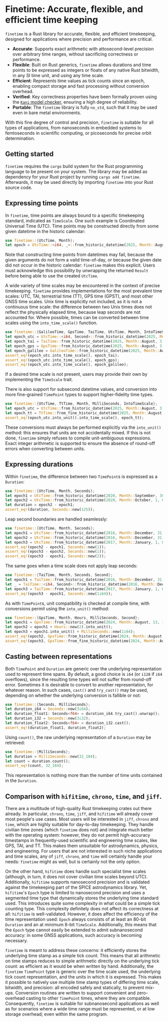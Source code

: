 # Finetime: Accurate, flexible, and efficient time keeping
`finetime` is a Rust library for accurate, flexible, and efficient timekeeping, designed for applications where precision and performance are critical.
- **Accurate**: Supports exact arithmetic with attosecond-level precision over arbitrary time ranges, without sacrificing correctness or performance.
- **Flexible**: Built on Rust generics, `finetime` allows durations and time points to be expressed as integers or floats of any native Rust bitwidth, in any SI time unit, and using any time scale.
- **Efficient**: Represents time values as tick counts since an epoch, enabling compact storage and fast processing without conversion overhead.
- **Verified**: Key correctness properties have been formally proven using the [`Kani` model checker](https://model-checking.github.io/kani/), ensuring a high degree of reliability.
- **Portable**: The `finetime` library is fully `no_std`, such that it may be used even in bare metal environments.

With this fine degree of control and precision, `finetime` is suitable for all types of applications, from nanoseconds in embedded systems to femtoseconds in scientific computing, or picoseconds for precise orbit determination.

## Getting started
`finetime` requires the `cargo` build system for the Rust programming language to be present on your system. The library may be added as dependency for your Rust project by running `cargo add finetime`. Afterwards, it may be used directly by importing `finetime` into your Rust source code.

## Expressing time points
In `finetime`, time points are always bound to a specific timekeeping standard, indicated as `TimeScale`. One such example is Coordinated Universal Time (UTC). Time points may be constructed directly from some given datetime in the historic calendar:
```rust
use finetime::{UtcTime, Month};
let epoch = UtcTime::<i64, _>::from_historic_datetime(2025, Month::August, 3, 20, 25, 42).unwrap();
```
Note that constructing time points from datetimes may fail, because the given arguments do not form a valid time-of-day, or because the given date did not occur in the historic calendar: `finetime` makes this explicit. Users must acknowledge this possibility by unwrapping the returned `Result` before being able to use the created `UtcTime`.

A wide variety of time scales may be encountered in the context of precise timekeeping.
`finetime` provides implementations for the most prevalent time scales: UTC, TAI, terrestrial time (TT), GPS time (GPST), and most other GNSS time scales.
Unix time is explicitly not included, as it is not a continuous time scale: the difference between two Unix times does not reflect the physically elapsed time, because leap seconds are not accounted for.
Where possible, times can be converted between time scales using the `into_time_scale()` function.
```rust
use finetime::{GalileoTime, GpsTime, TaiTime, UtcTime, Month, IntoTimeScale, Second};
let epoch_utc = UtcTime::<i64, Second>::from_historic_datetime(2025, Month::August, 3, 20, 25, 42).unwrap();
let epoch_tai = TaiTime::from_historic_datetime(2025, Month::August, 3, 20, 26, 19).unwrap();
let epoch_gps = GpsTime::from_historic_datetime(2025, Month::August, 3, 20, 26, 0).unwrap();
let epoch_galileo = GalileoTime::from_historic_datetime(2025, Month::August, 3, 20, 26, 0).unwrap();
assert_eq!(epoch_utc.into_time_scale(), epoch_tai);
assert_eq!(epoch_utc.into_time_scale(), epoch_gps);
assert_eq!(epoch_utc.into_time_scale(), epoch_galileo);
```
If a desired time scale is not present, users may provide their own by implementing the `TimeScale` trait.

There is also support for subsecond datetime values, and conversion into more fine-grained `TimePoint` types to support higher-fidelity time types.
```rust
use finetime::{UtcTime, TtTime, Month, MilliSeconds, IntoTimeScale};
let epoch_utc = UtcTime::from_historic_datetime(2025, Month::August, 3, 20, 25, 42).unwrap();
let epoch_tt = TtTime::from_fine_historic_datetime(2025, Month::August, 3, 20, 26, 51, MilliSeconds::new(184i64)).unwrap();
assert_eq!(epoch_utc.into_unit().into_time_scale(), epoch_tt);
```
These conversions must always be performed explicitly via the `into_unit()` method: this ensures that units are not accidentally mixed. If this is not done, `finetime` simply refuses to compile unit-ambiguous expressions.
Exact integer arithmetic is supported to ensure the absence of round-off errors when converting between units.

## Expressing durations
Within `finetime`, the difference between two `TimePoint`s is expressed as a `Duration`:
```rust
use finetime::{UtcTime, Month, Seconds};
let epoch1 = UtcTime::from_historic_datetime(2020, Month::September, 30, 23, 59, 58).unwrap();
let epoch2 = UtcTime::from_historic_datetime(2020, Month::October, 1, 0, 2, 3).unwrap();
let duration = epoch2 - epoch1;
assert_eq!(duration, Seconds::new(125));
```

Leap second boundaries are handled seamlessly:
```rust
use finetime::{UtcTime, Month, Seconds};
let epoch1 = UtcTime::from_historic_datetime(2016, Month::December, 31, 23, 59, 59).unwrap();
let epoch2 = UtcTime::from_historic_datetime(2016, Month::December, 31, 23, 59, 60).unwrap();
let epoch3 = UtcTime::from_historic_datetime(2017, Month::January, 1, 0, 0, 0).unwrap();
assert_eq!(epoch2 - epoch1, Seconds::new(1));
assert_eq!(epoch3 - epoch2, Seconds::new(1));
assert_eq!(epoch3 - epoch1, Seconds::new(2));
```
The same goes when a time scale does not apply leap seconds:
```rust
use finetime::{TaiTime, Month, Seconds, Second};
let epoch1 = TaiTime::from_historic_datetime(2016, Month::December, 31, 23, 59, 59).unwrap();
let _ = TaiTime::<i64, Second>::from_historic_datetime(2016, Month::December, 31, 23, 59, 60).unwrap_err();
let epoch3 = TaiTime::from_historic_datetime(2017, Month::January, 1, 0, 0, 0).unwrap();
assert_eq!(epoch3 - epoch1, Seconds::new(1i64));
```

As with `TimePoint`s, unit compatibility is checked at compile time, with conversions permit using the `into_unit()` method:
```rust
use finetime::{GpsTime, Month, Hours, MilliSeconds, Second};
let epoch1 = GpsTime::from_historic_datetime(2024, Month::August, 13, 19, 30, 0).unwrap();
let epoch2 = epoch1 + Hours::new(2).into_unit();
let epoch3 = epoch1.into_unit() + MilliSeconds::new(1i64);
assert_eq!(epoch2, GpsTime::from_historic_datetime(2024, Month::August, 13, 21, 30, 0).unwrap());
assert_eq!(epoch3, GpsTime::from_fine_historic_datetime(2024, Month::August, 13, 19, 30, 0, MilliSeconds::new(1)).unwrap());
```

## Casting between representations
Both `TimePoint` and `Duration` are generic over the underlying representation used to represent time spans.
By default, a good choice is `i64` (or `i128` if `i64` overflows), since the resulting time types will not suffer from round-off error.
Sometimes it is desirable to convert to another representation, for whatever reason. In such cases, `cast()` and `try_cast()` may be used, depending on whether the underlying conversion is fallible or not:
```rust
use finetime::{Seconds, MilliSeconds};
let duration_i64 = Seconds::new(3i64);
let duration_float1: Seconds<f64> = duration_i64.try_cast().unwrap();
let duration_i32 = Seconds::new(3i32);
let duration_float2: Seconds<f64> = duration_i32.cast();
assert_eq!(duration_float1, duration_float2);
```

Using `count()`, the raw underlying representation of a `Duration` may be retrieved:
```rust
use finetime::{MilliSeconds};
let duration = MilliSeconds::new(32_184);
let count = duration.count();
assert_eq!(count, 32_184);
```
This representation is nothing more than the number of time units contained in the `Duration`.

## Comparison with `hifitime`, `chrono`, `time`, and `jiff`.
There are a multitude of high-quality Rust timekeeping crates out there already.
In particular, `chrono`, `time`, `jiff`, and `hifitime` will already cover most people's use cases.
Most users will be interested in `jiff`, `chrono` and `time`, which are highly suitable for day-to-day timekeeping.
They handle civilian time zones (which `finetime` does not) and integrate much better with the operating system: however, they do not permit high-accuracy timestamps in frequently-used scientific and engineering time scales, like GPS, TAI, and TT. This makes them unsuitable for astrodynamics, physics, and engineering.
For users that are not interested in such niche applications and time scales, any of `jiff`, `chrono`, and `time` will certainly handle your needs: `finetime` might as well, but is certainly not the only option.

On the other hand, `hifitime` does handle such specialist time scales (although, in turn, it does not cover civilian time scales beyond UTC).
Additionally, `hifitime` supports nanosecond precision and is validated against the timekeeping part of the SPICE astrodynamics library.
Yet, `hifitime`'s `Epoch` type is limited to nanosecond precision and uses a segmented time type that dynamically stores the underlying time standard used.
This introduces quite some complexity in what could be a simple tick counting type.
This complexity definitely does not affect its correctness at all: `hifitime` is well-validated.
However, it does affect the efficiency of the time representation used: `Epoch` always consists of at least an 80-bit `Duration` and an at minimum 8-bit `TimeScale`.
Additionally, this means that the `Epoch` type cannot easily be extended to admit subnanosecond accuracy: in some GNSS applications, such accuracy is becoming necessary.

`finetime` is meant to address these concerns: it efficiently stores the underlying time stamp as a simple tick count. This means that all arithmetic on time stamps reduces to simple arithmetic directly on the underlying tick count: as efficient as it would be when written by hand.
Additionally, the `finetime` `TimePoint` type is generic over the time scale used, the underlying tick count representation, and the units in which it is expressed.
This makes it possible to natively use multiple time stamp types of differing time scale, bitwidth, and precision: all encoded safely and statically, to prevent mix-ups.
Conversion routines are written to support convenient and zero-overhead casting to other `TimePoint` times, where they are compatible.
Consequently, `finetime` is suitable for subnanosecond applications as well as for scenarios where a wide time range must be represented, or at low storage overhead; even within the same program.